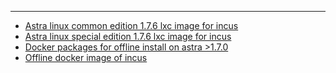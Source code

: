---

- [Astra linux common edition 1.7.6 lxc image for incus](https://github.com/devil666face/astra-lxc-incus/releases/download/v0.0.0/alce-incus-lxc-image.tar.gz)
- [Astra linux special edition 1.7.6 lxc image for incus](https://github.com/devil666face/astra-lxc-incus/releases/download/v0.0.0/alse-incus-lxc-image.tar.gz)
- [Docker packages for offline install on astra >1.7.0](https://github.com/devil666face/astra-lxc-incus/releases/download/v0.0.0/docker-packages.tar.gz)
- [Offline docker image of incus](https://github.com/devil666face/astra-lxc-incus/releases/download/v0.0.0/incus-docker.tar.gz)
